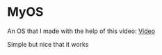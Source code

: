 # MyOS
An OS that I made with the help of this video: 
  <a href='https://www.youtube.com/watch?v=Qbx2mCM4SgU'> Video </a>

Simple but nice that it works
